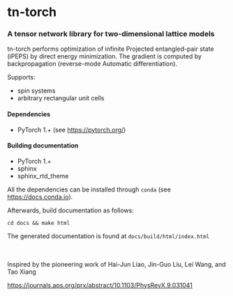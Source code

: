 # tn-torch
### A tensor network library for two-dimensional lattice models 

tn-torch performs optimization of infinite Projected entangled-pair state (iPEPS) 
by direct energy minimization. The gradient is computed by backpropagation 
(reverse-mode Automatic differentiation).

Supports:
- spin systems
- arbitrary rectangular unit cells

#### Dependencies
- PyTorch 1.+ (see https://pytorch.org/)

#### Building documentation
- PyTorch 1.+
- sphinx
- sphinx_rtd_theme


All the dependencies can be installed through ``conda`` (see https://docs.conda.io).

Afterwards, build documentation as follows:

`cd docs && make html`

The generated documentation is found at `docs/build/html/index.html`

\
\
Inspired by the pioneering work of Hai-Jun Liao, Jin-Guo Liu, Lei Wang, and Tao Xiang

https://journals.aps.org/prx/abstract/10.1103/PhysRevX.9.031041 
